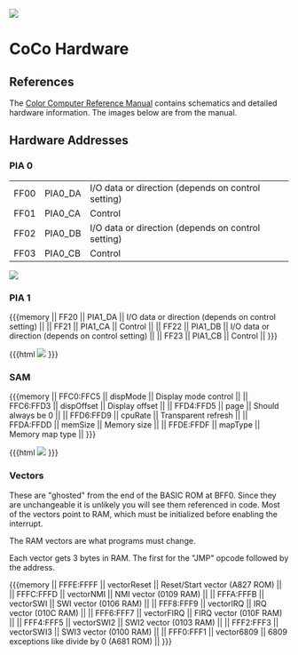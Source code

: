 
![](CoCoTech.jpg)

# CoCo Hardware

## References

The [Color Computer Reference Manual](http://sparksandflames.com/files/Color%20Computer%20Technical%20Reference%20Manual%20%28Tandy%29.pdf)
contains schematics and detailed hardware information. The images below are from the manual.

## Hardware Addresses

### PIA 0 

<!-- memory -->
| | | |
|:--------- |:--------- |:----------------- |
| FF00     | PIA0_DA | I/O data or direction (depends on control setting) |
| FF01     | PIA0_CA | Control |
| FF02     | PIA0_DB | I/O data or direction (depends on control setting) |
| FF03     | PIA0_CB | Control |

![](PIA0.jpg)

### PIA 1 

{{{memory
|| FF20     || PIA1_DA || I/O data or direction (depends on control setting) ||
|| FF21     || PIA1_CA || Control ||
|| FF22     || PIA1_DB || I/O data or direction (depends on control setting) ||
|| FF23     || PIA1_CB || Control ||
}}}

{{{html
<img src="PIA1.jpg">
}}}

### SAM

{{{memory
|| FFC0:FFC5 || dispMode || Display mode control ||
|| FFC6:FFD3 || dispOffset || Display offset ||
|| FFD4:FFD5 || page || Should always be 0 ||
|| FFD6:FFD9 || cpuRate || Transparent refresh ||
|| FFDA:FFDD || memSize || Memory size ||
|| FFDE:FFDF || mapType || Memory map type ||
}}}

{{{html
<img src="SAM.jpg">
}}}

### Vectors 

These are "ghosted" from the end of the BASIC ROM at BFF0. Since they are unchangeable it is
unlikely you will see them referenced in code. Most of the vectors point to RAM, which
must be initialized before enabling the interrupt. 

The RAM vectors are what programs must change.

Each vector gets 3 bytes in RAM. The first for the "JMP" opcode followed by the
address.

{{{memory
|| FFFE:FFFF || vectorReset || Reset/Start vector (A827 ROM) ||
|| FFFC:FFFD || vectorNMI   || NMI vector (0109 RAM) ||
|| FFFA:FFFB || vectorSWI   || SWI vector (0106 RAM) ||
|| FFF8:FFF9 || vectorIRQ   || IRQ vector (010C RAM) ||
|| FFF6:FFF7 || vectorFIRQ  || FIRQ vector (010F RAM) ||
|| FFF4:FFF5 || vectorSWI2  || SWI2 vector (0103 RAM) ||
|| FFF2:FFF3 || vectorSWI3  || SWI3 vector (0100 RAM) ||
|| FFF0:FFF1 || vector6809  || 6809 exceptions like divide by 0 (A681 ROM) ||
}}}
